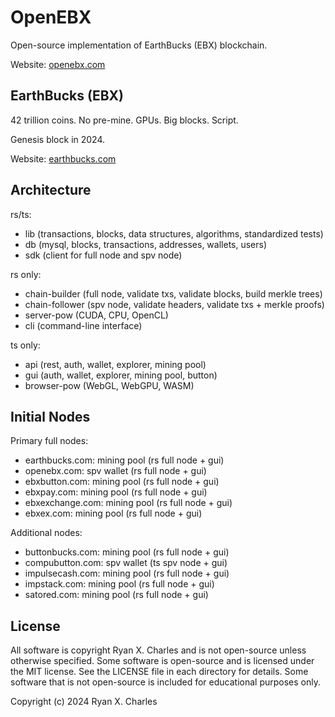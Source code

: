 # OpenEBX

Open-source implementation of EarthBucks (EBX) blockchain.

Website: [openebx.com](https://openebx.com)

## EarthBucks (EBX)

42 trillion coins. No pre-mine. GPUs. Big blocks. Script.

Genesis block in 2024.

Website: [earthbucks.com](https://earthbucks.com)

## Architecture

rs/ts:

- lib (transactions, blocks, data structures, algorithms, standardized tests)
- db (mysql, blocks, transactions, addresses, wallets, users)
- sdk (client for full node and spv node)

rs only:

- chain-builder (full node, validate txs, validate blocks, build merkle trees)
- chain-follower (spv node, validate headers, validate txs + merkle proofs)
- server-pow (CUDA, CPU, OpenCL)
- cli (command-line interface)

ts only:

- api (rest, auth, wallet, explorer, mining pool)
- gui (auth, wallet, explorer, mining pool, button)
- browser-pow (WebGL, WebGPU, WASM)

## Initial Nodes

Primary full nodes:

- earthbucks.com: mining pool (rs full node + gui)
- openebx.com: spv wallet (rs full node + gui)
- ebxbutton.com: mining pool (rs full node + gui)
- ebxpay.com: mining pool (rs full node + gui)
- ebxexchange.com: mining pool (rs full node + gui)
- ebxex.com: mining pool (rs full node + gui)

Additional nodes:

- buttonbucks.com: mining pool (rs full node + gui)
- compubutton.com: spv wallet (ts spv node + gui)
- impulsecash.com: mining pool (rs full node + gui)
- impstack.com: mining pool (rs full node + gui)
- satored.com: mining pool (rs full node + gui)

## License

All software is copyright Ryan X. Charles and is not open-source unless
otherwise specified. Some software is open-source and is licensed under the MIT
license. See the LICENSE file in each directory for details. Some software that
is not open-source is included for educational purposes only.

Copyright (c) 2024 Ryan X. Charles
